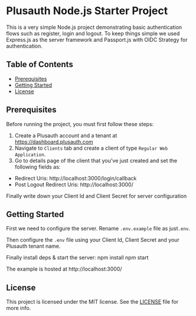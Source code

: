 # Plusauth Node.js Starter Project



This is a very simple Node.js project demonstrating basic authentication flows such as register, login and logout. To keep things simple we used Express.js as the server framework and Passport.js with OIDC Strategy for authentication.


## Table of Contents

- [Prerequisites](#prerequisites)
- [Getting Started](#getting-started)
- [License](#license)

## Prerequisites
Before running the project, you must first follow these steps:

1) Create a Plusauth account and a tenant at https://dashboard.plusauth.com
2) Navigate to `Clients` tab and create a client of type `Regular Web Application`.
3) Go to details page of the client that you've just created and set the following fields as:
* Redirect Uris: http://localhost:3000/login/callback
* Post Logout Redirect Uris: http://localhost:3000/


 Finally write down your Client Id and Client Secret for server configuration 
## Getting Started

First we need to configure the server. Rename `.env.example` file as just`.env`.

Then configure the `.env` file using your Client Id, Client Secret and your Plusauth tenant name.


Finally install deps & start the server:
        npm install
        npm start
    

The example is hosted at http://localhost:3000/

## License

This project is licensed under the MIT license. See the [LICENSE](LICENSE) file for more info.
